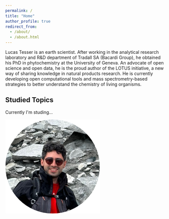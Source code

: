 ```yaml
---
permalink: /
title: "Home"
author_profile: true
redirect_from: 
  - /about/
  - /about.html
---
```


Lucas Tesser is an earth scientist. After working in the analytical research laboratory and R&D department of Tradall SA (Bacardi Group), he obtained his PhD in phytochemistry at the University of Geneva. An advocate of open science and open data, he is the proud author of the LOTUS initiative, a new way of sharing knowledge in natural products research. He is currently developing open computational tools and mass spectrometry-based strategies to better understand the chemistry of living organisms.

## Studied Topics

Currently I'm studing...

![Skirmish-Level Tactics via Game-Theoretic Analysis](/images/Lucas_300.png)